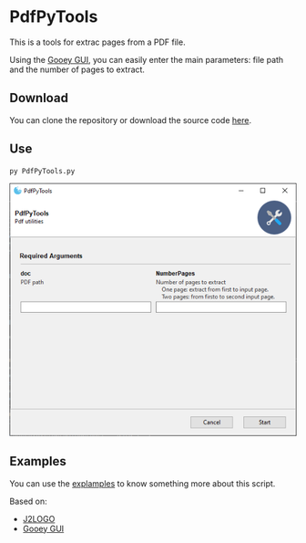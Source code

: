 # PdfPyTools
This is a tools for extrac pages from a PDF file.

Using the [Gooey GUI](https://github.com/chriskiehl/Gooey), you can easily enter the main parameters: file path and the number of pages to extract.

## Download
You can clone the repository or download the source code [here](https://github.com/danielrinconr/PdfPyTools/releases).

## Use
```python
py PdfPyTools.py 
```
![Screenshot GUI](https://raw.githubusercontent.com/danielrinconr/PdfPyTools/master/imgs/GooeyGUI.png)

## Examples

You can use the [explamples](https://github.com/danielrinconr/PdfPyTools/tree/master/Examp) to know something more about this script.

Based on:
- [J2LOGO](https://j2logo.com/python/como-dividir-un-pdf-en-python-en-varias-paginas-con-pypdf2/)
- [Gooey GUI](https://codeburst.io/how-to-use-the-easiest-gui-of-your-life-in-python-d3762270a2a0)

